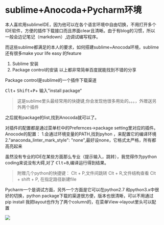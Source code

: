 # sublime+Anocoda+Pycharm环境

本人喜欢用sublimeIDE，因为他可以在各个语言环境中自由切换，不用打开多个IDE软件，方便的插件下载接口而且界面clear且清晰。由于有blog的习惯，所以一般会边记笔记（markdown）,边调试编写程序。

而这些sublime都满足的本人的要求，如何搭建sublime+Anocoda环境，sublime 还有很多make your life 
easy 的feature

1. Sublime 安装
2. Package control的安装
以上都非常简单百度就能找到不错的分享

Package control是sublime的一个插件下载渠道

<kbd>Clt</kbd>+ <kbd>Shift</kbd>+<kbd>P</kbd>+ 输入”install package“

>这是sublime里头最经常用的快捷键,你会发现他很多用处的。。。，外赠送另外两个插件

之后就有package的list,找到Anocoda就可以了。

对插件的配置都是通过菜单栏中的Prefernces->package setting里对应的插件。Anocode的配置：
1.会通过环境变量的PATH,找到pyhon ，来配置它的编译环境
2."anaconda_linter_mark_style": "none",最好设none，它格式太严格，所有都高亮起来

虽然没有专业的IDE在某些方面那么专业（提示输入，跳转），我觉得作为python coding来说没有大碍,对了 <kbd>Clt</kbd>+<kbd>B</kbd>,编译运行得到结果。

> 附赠几个python的快捷键：
> Clt + P,文件间跳转
> Clt + R,文件结构查看
> Clt + shift + P, 在指定路径新建file
> 

Pycharm一个是调试方面，另外一个方面是它可以在python2.7 和python3.x中很好的切换，python package下载的渠道很方便，版本也很清晰，可以不用通过pip install
我把layout也作为了两个column的，在菜单View->layout里头可以配置

![](http://tbxy09.github.io/mdfiles/sublime+Anocoda+Pycharm%E7%9A%84%E7%8E%AF%E5%A2%83.png)











